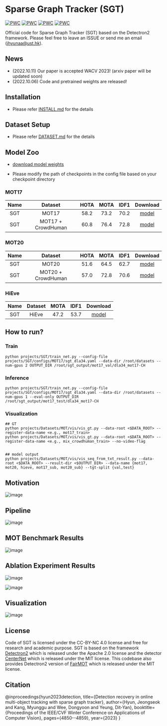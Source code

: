 # Sparse Graph Tracker (SGT)
[![PWC](https://img.shields.io/endpoint.svg?url=https://paperswithcode.com/badge/detection-recovery-in-online-multi-object/multi-object-tracking-on-hieve)](https://paperswithcode.com/sota/multi-object-tracking-on-hieve?p=detection-recovery-in-online-multi-object)
[![PWC](https://img.shields.io/endpoint.svg?url=https://paperswithcode.com/badge/detection-recovery-in-online-multi-object/multi-object-tracking-on-mot16)](https://paperswithcode.com/sota/multi-object-tracking-on-mot16?p=detection-recovery-in-online-multi-object)
[![PWC](https://img.shields.io/endpoint.svg?url=https://paperswithcode.com/badge/detection-recovery-in-online-multi-object/multi-object-tracking-on-mot17)](https://paperswithcode.com/sota/multi-object-tracking-on-mot17?p=detection-recovery-in-online-multi-object)
[![PWC](https://img.shields.io/endpoint.svg?url=https://paperswithcode.com/badge/detection-recovery-in-online-multi-object/multi-object-tracking-on-mot20-1)](https://paperswithcode.com/sota/multi-object-tracking-on-mot20-1?p=detection-recovery-in-online-multi-object)

Official code for Sparse Graph Tracker (SGT) based on the Detectron2 framework. Please feel free to leave an ISSUE or send me an email (jhyunaa@ust.hk).

## News
* (2022.10.11) Our paper is accepted WACV 2023! (arxiv paper will be updated soon)
* (2022.10.06) Code and pretrained weights are released!

## Installation
* Please refer [INSTALL.md](INSTALL.md) for the details 
## Dataset Setup
* Please refer [DATASET.md](DATASET.md) for the details

## Model Zoo
- [download model weights](https://hkustconnect-my.sharepoint.com/:f:/g/personal/jhyunaa_connect_ust_hk/ErLZ6DG6CndHs-Lo12AxZKAB1kb4AJCh8adtnRAlXTNuzA?e=rKeboA)
* Please modify the path of checkpoints in the config file based on your checkpoint directory

### MOT17
| Name | Dataset | HOTA | MOTA | IDF1| Download |
| :---: | :---: | :---: | :---: | :---: | :---: |
| SGT | MOT17 | 58.2 | 73.2 | 70.2 | [model](https://hkustconnect-my.sharepoint.com/:u:/g/personal/jhyunaa_connect_ust_hk/EQW4mXblacdDtVc3uxaTsXYB2yqqUTQv9cwnBipAnpKblA?e=9pT2RO) |
| SGT | MOT17 + CrowdHuman | 60.8 | 76.4 | 72.8 | [model](https://hkustconnect-my.sharepoint.com/:u:/g/personal/jhyunaa_connect_ust_hk/EST0ZaRgqvlJoW2TGFpCUToBRUzGRkgXZQva32rypzWdZQ?e=OzCVgI) |

### MOT20
| Name | Dataset | HOTA | MOTA | IDF1| Download |
| :---: | :---: | :---: | :---: | :---: | :---: |
| SGT | MOT20 | 51.6 | 64.5 | 62.7 | [model](https://hkustconnect-my.sharepoint.com/:u:/g/personal/jhyunaa_connect_ust_hk/EVQks100QaRNp81QlSoQbwMBgncyxw-4cmE_eIrR3JPJoA?e=hQIHxF) |
| SGT | MOT20 + CrowdHuman | 57.0 | 72.8 | 70.6 | [model](https://hkustconnect-my.sharepoint.com/:u:/g/personal/jhyunaa_connect_ust_hk/EZWXTwJFbPNBs2d32RVAa84BYTjImlYMSsz-Fp4lt8aE6A?e=qiOoHw) |

### HiEve
| Name | Dataset | MOTA | IDF1 | Download |
| :---: | :---: | :---: | :---: | :---: | 
| SGT | HiEve | 47.2 | 53.7 | [model](https://hkustconnect-my.sharepoint.com/:u:/g/personal/jhyunaa_connect_ust_hk/EVQks100QaRNp81QlSoQbwMBgncyxw-4cmE_eIrR3JPJoA?e=hQIHxF) |

## How to run?

### Train
```
python projects/SGT/train_net.py --config-file projects/SGT/configs/MOT17/sgt_dla34.yaml --data-dir /root/datasets --num-gpus 2 OUTPUT_DIR /root/sgt_output/mot17_val/dla34_mot17-CH
```

### Inference
```
python projects/SGT/train_net.py --config-file projects/SGT/configs/MOT17/sgt_dla34.yaml --data-dir /root/datasets --num-gpus 1 --eval-only OUTPUT_DIR /root/sgt_output/mot17_test/dla34_mot17-CH
```

### Visualization
```
## GT
python projects/Datasets/MOT/vis/vis_gt.py --data-root <$DATA_ROOT> --register-data-name <e.g., mot17_train> 
python projects/Datasets/MOT/vis/vis_gt.py --data-root <$DATA_ROOT> --register-data-name <e.g., mix_crowdhuman_train> --no-video-flag 


## model output
python projects/Datasets/MOT/vis/vis_seq_from_txt_result.py --data-root <$DATA_ROOT> --result-dir <$OUTPUT_DIR> --data-name {mot17, mot20, hieve, mot17_sub, mot20_sub} --tgt-split {val,test}
```

## Motivation
![image](https://user-images.githubusercontent.com/29353227/194476858-69c24328-f461-48b9-9262-17f90f38e652.png)

## Pipeline
![image](https://user-images.githubusercontent.com/29353227/194477178-d31da80b-c215-4acf-ab9d-8519b9f54f9f.png)

## MOT Benchmark Results
![image](https://user-images.githubusercontent.com/29353227/194478496-39309fea-ced0-4d3f-8be0-cce87f4c9c57.png)

## Ablation Experiment Results
![image](https://user-images.githubusercontent.com/29353227/194478002-ba6bff6d-6665-45de-80ed-51f384b10094.png)

![image](https://user-images.githubusercontent.com/29353227/194478011-66d3c56d-89bc-40e5-a4d0-22558a9d9159.png)

## Visualization
![image](https://user-images.githubusercontent.com/29353227/194478129-4a1684ee-7326-4ad1-b3d5-989b13e2b7c5.png)



## License
Code of SGT is licensed under the CC-BY-NC 4.0 license and free for research and academic purpose.
SGT is based on the framework [Detectron2](https://github.com/facebookresearch/detectron2) which is released under the Apache 2.0 license and the detector [CenterNet](https://github.com/xingyizhou/CenterNet) which is released under the MIT license.
This codebase also provides Detectron2 version of [FairMOT](https://github.com/ifzhang/FairMOT) which is released under the MIT license.

## Citation

@inproceedings{hyun2023detection,
  title={Detection recovery in online multi-object tracking with sparse graph tracker},
  author={Hyun, Jeongseok and Kang, Myunggu and Wee, Dongyoon and Yeung, Dit-Yan},
  booktitle={Proceedings of the IEEE/CVF Winter Conference on Applications of Computer Vision},
  pages={4850--4859},
  year={2023}
}
